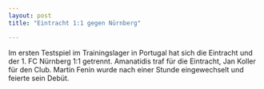 ```yaml
---
layout: post
title: "Eintracht 1:1 gegen Nürnberg"

---
```


Im ersten Testspiel im Trainingslager in Portugal hat sich die Eintracht und der 1. FC Nürnberg 1:1 getrennt. Amanatidis traf für die Eintracht, Jan Koller für den Club. Martin Fenin wurde nach einer Stunde eingewechselt und feierte sein Debüt.


